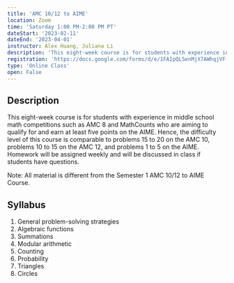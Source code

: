 ```yaml
---
title: 'AMC 10/12 to AIME'
location: Zoom
time: 'Saturday 1:00 PM-2:00 PM PT'
dateStart: '2023-02-11'
dateEnd: '2023-04-01'
instructor: Alex Huang, Juliana Li
description: 'This eight-week course is for students with experience in middle school math competitions such as AMC 8 and MathCounts who are aiming to qualify for and earn at least five points on the AIME.'
registration: 'https://docs.google.com/forms/d/e/1FAIpQLSenMjX7AWhqjVF-LLkikCtgc5jAoGl-V8HzGDkXeGIjURdNcA/viewform'
type: 'Online Class'
open: False
---
```


## Description

This eight-week course is for students with experience in middle school math competitions such as AMC 8 and MathCounts who are aiming to qualify for and earn at least five points on the AIME. Hence, the difficulty level of this course is comparable to problems 15 to 20 on the AMC 10, problems 10 to 15 on the AMC 12, and problems 1 to 5 on the AIME. Homework will be assigned weekly and will be discussed in class if students have questions.

Note: All material is different from the Semester 1 AMC 10/12 to AIME Course.

## Syllabus

1. General problem-solving strategies
2. Algebraic functions
3. Summations
4. Modular arithmetic
5. Counting
6. Probability
7. Triangles
8. Circles
